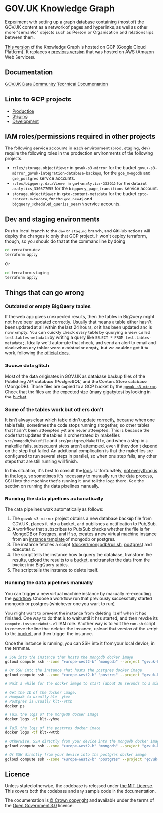 # GOV.UK Knowledge Graph

Experiment with setting up a graph database containing (most of) the GOV.UK
content as a network of pages and hyperlinks, as well as other more "semantic"
objects such as Person or Organisation and relationships between them.

[This
version](https://console.cloud.google.com/welcome?project=govuk-knowledge-graph)
of the Knowledge Graph is hosted on GCP (Google Cloud Platform). It replaces a
[previous version](https://github.com/alphagov/govuk-knowledge-graph) that was
hosted on AWS (Amazon Web Services).

## Documentation

[GOV.UK Data Community Technical Documentation](https://gds-data-docs-bkbishsofa-nw.a.run.app/engineering/knowledge-graph-pipeline-v2/#advantages-of-the-new-pipeline)

## Links to GCP projects

* [Production](https://console.cloud.google.com/welcome?project=govuk-knowledge-graph)
* [Staging](https://console.cloud.google.com/welcome?project=govuk-knowledge-graph-staging)
* [Development](https://console.cloud.google.com/welcome?project=govuk-knowledge-graph-dev)

## IAM roles/permissions required in other projects

The following service accounts in each environment (prod, staging, dev) require
the following roles in the production environments of the following projects.

- `roles/storage.objectViewer` in `govuk-s3-mirror` for the bucket
  `govuk-s3-mirror_govuk-integration-database-backups`, for the `gce_mongodb`
  and `gce_postgres` service accounts.
- `roles/bigquery.dataViewer` in `ga4-analytics-352613` for the dataset
  `analytics_330577055` for the `bigquery_page_transitions` service account.
- `storage.objectViewer` in `cpto-content-metadata` for the bucket
  `cpto-content-metadata`, for the `gce_neo4j` and
  `bigquery_scheduled_queries_search` service accounts.

## Dev and staging environments

Push a local branch to the `dev` or `staging` branch, and GitHub actions will
deploy the changes to only that GCP project.  It won't deploy terraform, though,
so you should do that at the command line by doing

```sh
cd terraform-dev
terraform apply
```

Or

```sh
cd terraform-staging
terraform apply
```

## Things that can go wrong

### Outdated or empty BigQuery tables

If the web app gives unexpected results, then the tables in BigQuery might not
have been updated correctly.  Usually that means a table either hasn't been
updated at all within the last 24 hours, or it has been updated and is now
empty.  You can quickly check every table by querying a view called
`test.tables-metadata` by writing a query like `SELECT * FROM
test.tables-metadata;`.  Ideally we'd automate that check, and send an alert to
email and slack when any tables were outdated or empty, but we couldn't get it
to work, following the [official
docs](https://cloud.google.com/logging/docs/alerting/log-based-alerts).

### Source data glitch

Most of the data originates in GOV.UK as database backup files of the Publishing
API database (PostgreSQL) and the Content Store database (MongoDB).  Those files
are copied to a GCP bucket by the
[`govuk-s3-mirror`](https://github.com/alphagov/govuk-s3-mirror).  Check that
the files are the expected size (many gigabytes) by looking in the
[bucket](https://console.cloud.google.com/storage/browser/govuk-s3-mirror_govuk-integration-database-backups?project=govuk-s3-mirror).

### Some of the tables work but others don't

It isn't always clear which table didn't update correctly, because when
one table fails, sometimes the code stops running altogether, so other tables
that hadn't been attempted yet are never attempted.  This is because the code
that updates the tables is orchestrated by makefiles `src/mongodb/Makefile` and
`src/postgres/Makefile`, and when a step in a makefile fails, subsequent steps
aren't attempted, even if they don't depend on the step that failed.  An
additional complication is that the makefiles are configured to run several
steps in parallel, so when one step fails, any other steps that are still
running will finish.

In this situation, it's best to consult the
[logs](https://console.cloud.google.com/logs/query?project=govuk-knowledge-graph).
Unfortunately, [not everything is in the
logs](https://github.com/alphagov/govuk-knowledge-graph-gcp/issues/263), so
sometimes it's necessary to manually run the data process, SSH into the machine
that's running it, and tail the logs there.  See the section on running the data
pipelines manually.

### Running the data pipelines automatically

The data pipelines work automatically as follows:

1. The `govuk-s3-mirror` project obtains a new database backup file from GOV.UK,
   places it into a bucket, and publishes a notification to Pub/Sub.
2. A
   [workflow](https://console.cloud.google.com/workflows/workflow/europe-west2/govuk-integration-database-backups/executions?project=govuk-knowledge-graph)
   that subscribes to Pub/Sub checks whether the file is for MongoDB or
   Postgres, and if so, creates a new virtual machine instance from an [instance
   template](https://console.cloud.google.com/compute/instanceTemplates/list?project=govuk-knowledge-graph-staging)
   of mongodb or postgres.
3. The instance fetches a script
   ([docker/mongodb/run.sh](https://console.cloud.google.com/storage/browser/_details/govuk-knowledge-graph-dev-repository/docker/mongodb/run.sh),
   [postgres](https://console.cloud.google.com/storage/browser/_details/govuk-knowledge-graph-dev-repository/docker/postgres/run.sh)) and executes it.
4. The script tells the instance how to query the database, transform the results,
   upload the results to a
   [bucket](https://console.cloud.google.com/storage/browser/govuk-knowledge-graph-data-processed),
   and transfer the data from the bucket into BigQuery tables.
5. The script tells the instance to delete itself.

### Running the data pipelines manually

You can trigger a new virtual machine instance by manually re-executing the
[workflow](https://console.cloud.google.com/workflows/workflow/europe-west2/govuk-integration-database-backups/executions?project=govuk-knowledge-graph).
Choose a workflow run that previously successfully started mongodb or postgres
(whichever one you want to run).

You might want to prevent the instance from deleting itself when it has
finished.  One way to do that is to wait until it has started, and then revoke
its `compute.instanceAdmin.v1` IAM role.  Another way is to edit the `run.sh`
script to remove the line that deletes the instance, upload that version of the
script to the
[bucket](https://console.cloud.google.com/storage/browser/govuk-knowledge-graph-repository), and then trigger the instance.

Once the instance is running, you can SSH into it from your local device, in the
terminal.

```sh
# SSH into the instance that hosts the mongodb docker image
gcloud compute ssh --zone "europe-west2-b" "mongodb" --project "govuk-knowledge-graph"

# Or SSH into the instance that hosts the postgres docker image
gcloud compute ssh --zone "europe-west2-b" "postres" --project "govuk-knowledge-graph"

# Wait a while for the docker image to start (about 30 seconds to a minute)

# Get the ID of the docker image.
# Mongodb is usually klt--yhxe
# Postgres is usually klt--wttb
docker ps

# Tail the logs of the mongodb docker image
docker logs -tf klt--yhxe

# Tail the logs of the postgres docker image
docker logs -tf klt--wttb

# Otherwise, SSH directly from your device into the mongodb docker image
gcloud compute ssh --zone "europe-west2-b" "mongodb" --project "govuk-knowledge-graph" -- container "klt--yhxe"

# Or SSH directly from your device into the postgres docker image
gcloud compute ssh --zone "europe-west2-b" "postgres" --project "govuk-knowledge-graph" -- container "klt--wttb"
```

## Licence

Unless stated otherwise, the codebase is released under [the MIT License][mit].
This covers both the codebase and any sample code in the documentation.

The documentation is [© Crown copyright][copyright] and available under the terms
of the [Open Government 3.0][ogl] licence.

[rvm]: https://www.ruby-lang.org/en/documentation/installation/#managers
[bundler]: http://bundler.io/
[mit]: LICENCE
[copyright]: http://www.nationalarchives.gov.uk/information-management/re-using-public-sector-information/uk-government-licensing-framework/crown-copyright/
[ogl]: http://www.nationalarchives.gov.uk/doc/open-government-licence/version/3/
